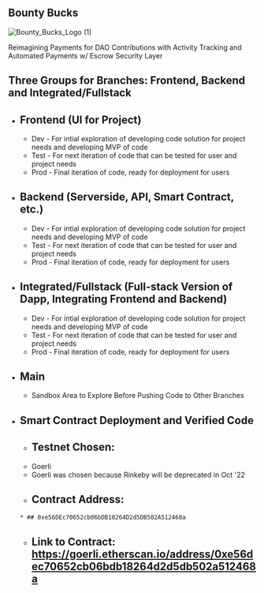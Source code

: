 ## Bounty Bucks


![Bounty_Bucks_Logo (1)](https://user-images.githubusercontent.com/100870737/182691725-9180e136-4956-456f-8738-9890e6bd2388.jpg)



Reimagining Payments for DAO Contributions with Activity Tracking and Automated Payments w/ Escrow Security Layer

## Three Groups for Branches: Frontend, Backend and Integrated/Fullstack
* ## Frontend (UI for Project)
  * Dev - For intial exploration of developing code solution for project needs and developing MVP of code
  * Test - For next iteration of code that can be tested for user and project needs
  * Prod - Final iteration of code, ready for deployment for users
  
 * ## Backend (Serverside, API, Smart Contract, etc.)
    * Dev - For intial exploration of developing code solution for project needs and developing MVP of code
    * Test - For next iteration of code that can be tested for user and project needs
    * Prod - Final iteration of code, ready for deployment for users
    
    
 * ## Integrated/Fullstack (Full-stack Version of Dapp, Integrating Frontend and Backend)
     * Dev - For intial exploration of developing code solution for project needs and developing MVP of code
     * Test - For next iteration of code that can be tested for user and project needs
     * Prod - Final iteration of code, ready for deployment for users
      
      
 *  ## Main
      * Sandbox Area to Explore Before Pushing Code to Other Branches


 *  ## Smart Contract Deployment and Verified Code
      * ## Testnet Chosen:
       *  Goerli
       * Goerli was chosen because Rinkeby will be deprecated in Oct '22
       * ## Contract Address:
        * ## 0xe56DEc70652cb06bDB18264D2d5DB502A512468a
       * ## Link to Contract: https://goerli.etherscan.io/address/0xe56dec70652cb06bdb18264d2d5db502a512468a
